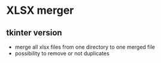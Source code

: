 # XLSX merger
## tkinter version

* merge all xlsx files from one directory to one merged file
* possibility to remove or not duplicates
